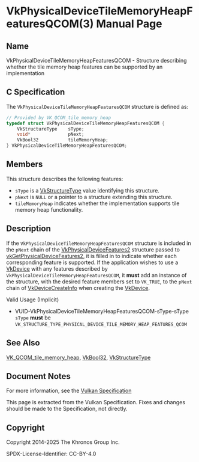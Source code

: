 # VkPhysicalDeviceTileMemoryHeapFeaturesQCOM(3) Manual Page

## Name

VkPhysicalDeviceTileMemoryHeapFeaturesQCOM - Structure describing whether the tile memory heap features can be supported by an implementation



## [](#_c_specification)C Specification

The `VkPhysicalDeviceTileMemoryHeapFeaturesQCOM` structure is defined as:

```c++
// Provided by VK_QCOM_tile_memory_heap
typedef struct VkPhysicalDeviceTileMemoryHeapFeaturesQCOM {
    VkStructureType    sType;
    void*              pNext;
    VkBool32           tileMemoryHeap;
} VkPhysicalDeviceTileMemoryHeapFeaturesQCOM;
```

## [](#_members)Members

This structure describes the following features:

- `sType` is a [VkStructureType](https://registry.khronos.org/vulkan/specs/latest/man/html/VkStructureType.html) value identifying this structure.
- `pNext` is `NULL` or a pointer to a structure extending this structure.
- []()`tileMemoryHeap` indicates whether the implementation supports tile memory heap functionality.

## [](#_description)Description

If the `VkPhysicalDeviceTileMemoryHeapFeaturesQCOM` structure is included in the `pNext` chain of the [VkPhysicalDeviceFeatures2](https://registry.khronos.org/vulkan/specs/latest/man/html/VkPhysicalDeviceFeatures2.html) structure passed to [vkGetPhysicalDeviceFeatures2](https://registry.khronos.org/vulkan/specs/latest/man/html/vkGetPhysicalDeviceFeatures2.html), it is filled in to indicate whether each corresponding feature is supported. If the application wishes to use a [VkDevice](https://registry.khronos.org/vulkan/specs/latest/man/html/VkDevice.html) with any features described by `VkPhysicalDeviceTileMemoryHeapFeaturesQCOM`, it **must** add an instance of the structure, with the desired feature members set to `VK_TRUE`, to the `pNext` chain of [VkDeviceCreateInfo](https://registry.khronos.org/vulkan/specs/latest/man/html/VkDeviceCreateInfo.html) when creating the [VkDevice](https://registry.khronos.org/vulkan/specs/latest/man/html/VkDevice.html).

Valid Usage (Implicit)

- [](#VUID-VkPhysicalDeviceTileMemoryHeapFeaturesQCOM-sType-sType)VUID-VkPhysicalDeviceTileMemoryHeapFeaturesQCOM-sType-sType  
  `sType` **must** be `VK_STRUCTURE_TYPE_PHYSICAL_DEVICE_TILE_MEMORY_HEAP_FEATURES_QCOM`

## [](#_see_also)See Also

[VK\_QCOM\_tile\_memory\_heap](https://registry.khronos.org/vulkan/specs/latest/man/html/VK_QCOM_tile_memory_heap.html), [VkBool32](https://registry.khronos.org/vulkan/specs/latest/man/html/VkBool32.html), [VkStructureType](https://registry.khronos.org/vulkan/specs/latest/man/html/VkStructureType.html)

## [](#_document_notes)Document Notes

For more information, see the [Vulkan Specification](https://registry.khronos.org/vulkan/specs/latest/html/vkspec.html#VkPhysicalDeviceTileMemoryHeapFeaturesQCOM)

This page is extracted from the Vulkan Specification. Fixes and changes should be made to the Specification, not directly.

## [](#_copyright)Copyright

Copyright 2014-2025 The Khronos Group Inc.

SPDX-License-Identifier: CC-BY-4.0